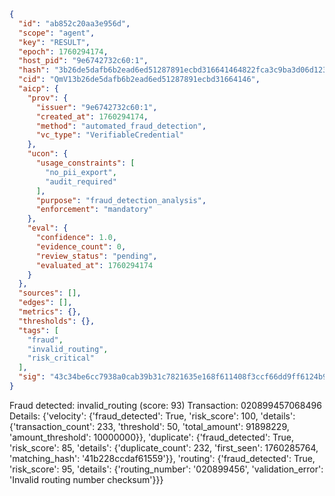```json
{
  "id": "ab852c20aa3e956d",
  "scope": "agent",
  "key": "RESULT",
  "epoch": 1760294174,
  "host_pid": "9e6742732c60:1",
  "hash": "3b26de5dafb6b2ead6ed51287891ecbd316641464822fca3c9ba3d06d1230e23",
  "cid": "QmV13b26de5dafb6b2ead6ed51287891ecbd31664146",
  "aicp": {
    "prov": {
      "issuer": "9e6742732c60:1",
      "created_at": 1760294174,
      "method": "automated_fraud_detection",
      "vc_type": "VerifiableCredential"
    },
    "ucon": {
      "usage_constraints": [
        "no_pii_export",
        "audit_required"
      ],
      "purpose": "fraud_detection_analysis",
      "enforcement": "mandatory"
    },
    "eval": {
      "confidence": 1.0,
      "evidence_count": 0,
      "review_status": "pending",
      "evaluated_at": 1760294174
    }
  },
  "sources": [],
  "edges": [],
  "metrics": {},
  "thresholds": {},
  "tags": [
    "fraud",
    "invalid_routing",
    "risk_critical"
  ],
  "sig": "43c34be6cc7938a0cab39b31c7821635e168f611408f3ccf66dd9ff6124b9858"
}
```

Fraud detected: invalid_routing (score: 93)
Transaction: 020899457068496
Details: {'velocity': {'fraud_detected': True, 'risk_score': 100, 'details': {'transaction_count': 233, 'threshold': 50, 'total_amount': 91898229, 'amount_threshold': 10000000}}, 'duplicate': {'fraud_detected': True, 'risk_score': 85, 'details': {'duplicate_count': 232, 'first_seen': 1760285764, 'matching_hash': '41b228ccdaf61559'}}, 'routing': {'fraud_detected': True, 'risk_score': 95, 'details': {'routing_number': '020899456', 'validation_error': 'Invalid routing number checksum'}}}